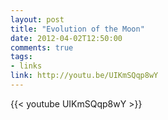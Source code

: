 ```yaml
---
layout: post
title: "Evolution of the Moon"
date: 2012-04-02T12:50:00
comments: true
tags:
- links
link: http://youtu.be/UIKmSQqp8wY
---
```

{{< youtube UIKmSQqp8wY >}}
